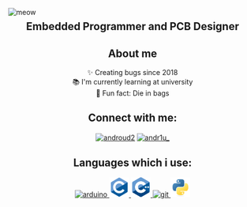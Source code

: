 <p align="left">
  <img align="right" width="1000" src="https://i.pinimg.com/originals/6b/21/e5/6b21e58e8380e4fdc455b32871630988.gif" alt="meow" />
</p>

<h1 align="center"Hey there 👋, I'm Androud</h1>
<h2 align="center">Embedded Programmer and PCB Designer</h2>
<h2 align="center">About me</h2>
<p align="center">
  ✨ Creating bugs since 2018<br>
  📚 I'm currently learning at university<br>
  🎲 Fun fact: Die in bags
</p>
<h2 align="center">Connect with me:</h2>
<p align="center">
  <a href="https://twitter.com/androud2" target="blank"><img align="center" src="https://raw.githubusercontent.com/rahuldkjain/github-profile-readme-generator/master/src/images/icons/Social/twitter.svg" alt="androud2" height="30" width="40" /></a>
  <a href="https://www.instagram.com/andr1u_" target="blank"><img align="center" src="https://raw.githubusercontent.com/rahuldkjain/github-profile-readme-generator/master/src/images/icons/Social/instagram.svg" alt="andr1u_" height="30" width="40" /></a>
</p>
<h2 align="center">Languages which i use:</h2>
<p align="center"> 
  <a href="https://www.arduino.cc/" target="_blank" rel="noreferrer"> <img src="https://cdn.worldvectorlogo.com/logos/arduino-1.svg" alt="arduino" width="40" height="40"/> </a> 
  <a href="https://www.cprogramming.com/" target="_blank" rel="noreferrer"> <img src="https://raw.githubusercontent.com/devicons/devicon/master/icons/c/c-original.svg" alt="c" width="40" height="40"/> </a> 
  <a href="https://www.w3schools.com/cpp/" target="_blank" rel="noreferrer"> <img src="https://raw.githubusercontent.com/devicons/devicon/master/icons/cplusplus/cplusplus-original.svg" alt="cplusplus" width="40" height="40"/> </a> 
  <a href="https://git-scm.com/" target="_blank" rel="noreferrer"> <img src="https://www.vectorlogo.zone/logos/git-scm/git-scm-icon.svg" alt="git" width="40" height="40"/> </a> 
  <a href="https://www.python.org" target="_blank" rel="noreferrer"> <img src="https://raw.githubusercontent.com/devicons/devicon/master/icons/python/python-original.svg" alt="python" width="40" height="40"/> </a> 
</p>
